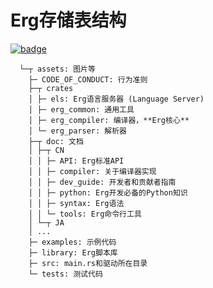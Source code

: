 # Erg存储表结构

[![badge](https://img.shields.io/endpoint.svg?url=https%3A%2F%2Fgezf7g7pd5.execute-api.ap-northeast-1.amazonaws.com%2Fdefault%2Fsource_up_to_date%3Fowner%3Derg-lang%26repos%3Derg%26ref%3Dmain%26path%3Ddoc/EN/dev_guide/directories.md%26commit_hash%3D94185d534afe909d112381b53d60895389d02f95)](https://gezf7g7pd5.execute-api.ap-northeast-1.amazonaws.com/default/source_up_to_date?owner=erg-lang&repos=erg&ref=main&path=doc/EN/dev_guide/directories.md&commit_hash=94185d534afe909d112381b53d60895389d02f95)

```console
  └─┬ assets: 图片等
    ├─ CODE_OF_CONDUCT: 行为准则
    ├─┬ crates
    │ ├─ els: Erg语言服务器 (Language Server)
    │ ├─ erg_common: 通用工具
    │ ├─ erg_compiler: 编译器，**Erg核心**
    │ └─ erg_parser: 解析器
    ├─┬ doc: 文档
    │ ├─┬ CN
    │ │ ├─ API: Erg标准API
    │ │ ├─ compiler: 关于编译器实现
    │ │ ├─ dev_guide: 开发者和贡献者指南
    │ │ ├─ python: Erg开发必备的Python知识
    │ │ ├─ syntax: Erg语法
    │ │ └─ tools: Erg命令行工具
    │ └─┬ JA
    │ ...
    ├─ examples: 示例代码
    ├─ library: Erg脚本库
    ├─ src: main.rs和驱动所在目录
    └─ tests: 测试代码
```

